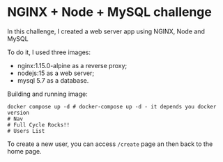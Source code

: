 # NGINX + Node + MySQL challenge

In this challenge, I created a web server app using NGINX, Node and MySQL

To do it, I used three images:

- nginx:1.15.0-alpine as a reverse proxy;
- nodejs:15 as a web server;
- mysql 5.7 as a database.

Building and running image:

```
docker compose up -d # docker-compose up -d - it depends you docker version
# Nav
# Full Cycle Rocks!!
# Users List
```

To create a new user, you can access `/create` page an then back to the home page.
